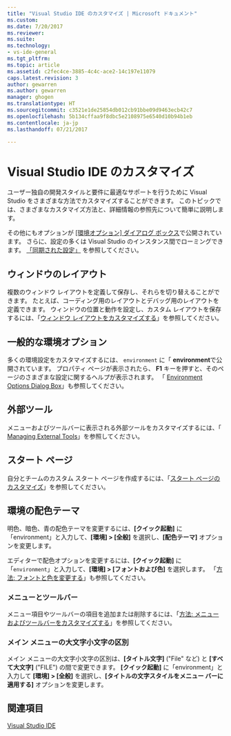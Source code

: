 ```yaml
---
title: "Visual Studio IDE のカスタマイズ | Microsoft ドキュメント"
ms.custom: 
ms.date: 7/20/2017
ms.reviewer: 
ms.suite: 
ms.technology:
- vs-ide-general
ms.tgt_pltfrm: 
ms.topic: article
ms.assetid: c2fec4ce-3885-4c4c-ace2-14c197e11079
caps.latest.revision: 3
author: gewarren
ms.author: gewarren
manager: ghogen
ms.translationtype: HT
ms.sourcegitcommit: c3521e1de25854db012cb91bbe09d9463ecb42c7
ms.openlocfilehash: 5b134cffaa9f8dbc5e2108975e6540d10b94b1eb
ms.contentlocale: ja-jp
ms.lasthandoff: 07/21/2017

---
```


# <a name="personalize-the-visual-studio-ide"></a>Visual Studio IDE のカスタマイズ

ユーザー独自の開発スタイルと要件に最適なサポートを行うために Visual Studio をさまざまな方法でカスタマイズすることができます。 このトピックでは、さまざまなカスタマイズ方法と、詳細情報の参照先について簡単に説明します。

 その他にもオプションが [[環境オプション] ダイアログ ボックス](../ide/reference/environment-options-dialog-box.md)で公開されています。 さらに、設定の多くは Visual Studio のインスタンス間でローミングできます。 [「同期された設定」](../ide/synchronized-settings-in-visual-studio.md) を参照してください。

## <a name="window-layouts"></a>ウィンドウのレイアウト

複数のウィンドウ レイアウトを定義して保存し、それらを切り替えることができます。 たとえば、コーディング用のレイアウトとデバッグ用のレイアウトを定義できます。 ウィンドウの位置と動作を設定し、カスタム レイアウトを保存するには、「[ウィンドウ レイアウトをカスタマイズする](../ide/customizing-window-layouts-in-visual-studio.md)」を参照してください。  

## <a name="general-environment-options"></a>一般的な環境オプション  

 多くの環境設定をカスタマイズするには、 `environment` に「 **environment**で公開されています。 プロパティ ページが表示されたら、  **F1** キーを押すと、そのページのさまざまな設定に関するヘルプが表示されます。 「 [Environment Options Dialog Box](../ide/reference/environment-options-dialog-box.md)」も参照してください。  

## <a name="external-tools"></a>外部ツール  
 メニューおよびツールバーに表示される外部ツールをカスタマイズするには、「 [Managing External Tools](../ide/managing-external-tools.md)」を参照してください。  

## <a name="start-page"></a>スタート ページ  
 自分とチームのカスタム スタート ページを作成するには、「[スタート ページのカスタマイズ](../ide/customizing-the-start-page-for-visual-studio.md)」を参照してください。

## <a name="environment-color-themes"></a>環境の配色テーマ  
 明色、暗色、青の配色テーマを変更するには、**[クイック起動]** に「environment」と入力して、**[環境] > [全般]** を選択し、**[配色テーマ]** オプションを変更します。

エディターで配色オプションを変更するには、**[クイック起動]** に「`environment`」と入力して、**[環境] > [フォントおよび色]** を選択します。 「[方法: フォントと色を変更する](../ide/how-to-change-fonts-and-colors-in-visual-studio.md)」も参照してください。  

### <a name="menus-and-toolbars"></a>メニューとツールバー  
 メニュー項目やツールバーの項目を追加または削除するには、「[方法: メニューおよびツールバーをカスタマイズする](../ide/how-to-customize-menus-and-toolbars-in-visual-studio.md)」を参照してください。  

### <a name="main-menu-casing"></a>メイン メニューの大文字小文字の区別  
 メイン メニューの大文字小文字の区別は、**[タイトル文字]** ("File" など) と **[すべて大文字]** ("FILE") の間で変更できます。 **[クイック起動]** に「environment」と入力して **[環境] > [全般]** を選択し、**[タイトルの文字スタイルをメニュー バーに適用する]** オプションを変更します。

## <a name="see-also"></a>関連項目  
 [Visual Studio IDE](../ide/visual-studio-ide.md)

